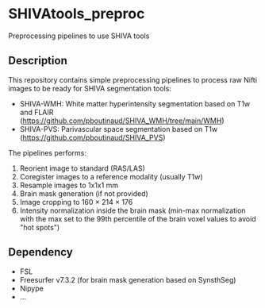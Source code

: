 # SHIVAtools_preproc
Preprocessing pipelines to use SHIVA tools

## Description
This repository contains simple preprocessing pipelines to process raw Nifti images to be ready for SHIVA segmentation tools:

- SHIVA-WMH: White matter hyperintensity segmentation based on T1w and FLAIR (https://github.com/pboutinaud/SHIVA_WMH/tree/main/WMH)
- SHIVA-PVS: Parivascular space segmentation based on T1w (https://github.com/pboutinaud/SHIVA_PVS)

The pipelines performs:

1) Reorient image to standard (RAS/LAS)
2) Coregister images to a reference modality (usually T1w)
3) Resample images to 1x1x1 mm
4) Brain mask generation (if not provided)
5) Image cropping to 160 × 214 × 176 
6) Intensity normalization inside the brain mask  (min-max normalization with the max set to the 99th percentile of the brain voxel values to avoid "hot spots")

## Dependency

- FSL
- Freesurfer v7.3.2 (for brain mask generation based on SynsthSeg)
- Nipype
- ...

